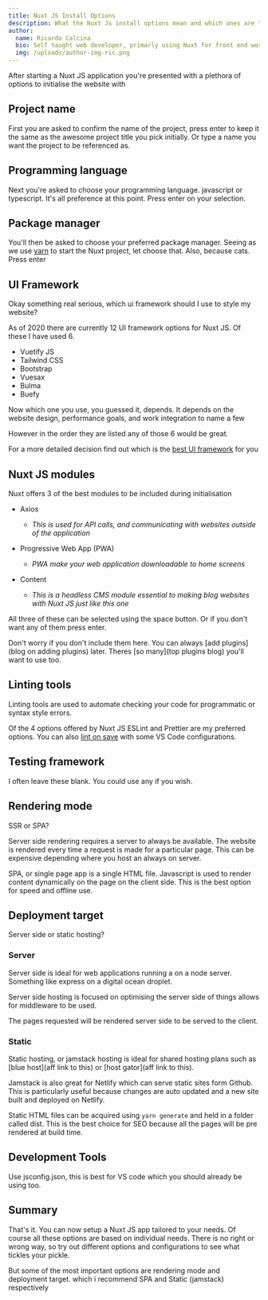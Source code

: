 ```yaml
---
title: Nuxt JS Install Options
description: What the Nuxt Js install options mean and which ones are the best, most useful, SEO friendly, optimal options
author:
  name: Ricardo Calcina
  bio: Self taught web developer, primarly using Nuxt for front end work.
  img: /uploads/author-img-ric.png
---
```


After starting a Nuxt JS application you're presented with a plethora of options to initialise the website with

## Project name

First you are asked to confirm the name of the project, press enter to keep it the same as the awesome project title you pick initially. Or type a name you want the project to be referenced as.

## Programming language

Next you're asked to choose your programming language. javascript or typescript. It's all preference at this point. Press enter on your selection.

## Package manager

You'll then be asked to choose your preferred package manager. Seeing as we use [yarn](/blog/how-to-install-nuxt) to start the Nuxt project, let choose that. Also, because cats. Press enter

## UI Framework

Okay something real serious, which ui framework should I use to style my website?

As of 2020 there are currently 12 UI framework options for Nuxt JS. Of these I have used 6.

- Vuetify JS
- Tailwind CSS
- Bootstrap
- Vuesax
- Bulma
- Buefy

Now which one you use, you guessed it, depends. It depends on the website design, performance goals, and work integration to name a few

However in the order they are listed any of those 6 would be great.

For a more detailed decision find out which is the [best UI framework](#) for you

## Nuxt JS modules

Nuxt offers 3 of the best modules to be included during initialisation

- Axios

  - _This is used for API calls, and communicating with websites outside of the application_

- Progressive Web App (PWA)

  - _PWA make your web application downloadable to home screens_

- Content

  - _This is a headless CMS module essential to making blog websites with Nuxt JS just like this one_

All three of these can be selected using the space button. Or if you don't want any of them press enter.

Don't worry if you don't include them here. You can always [add plugins](blog on adding plugins) later. Theres [so many](top plugins blog) you'll want to use too.

## Linting tools

Linting tools are used to automate checking your code for programmatic or syntax style errors.

Of the 4 options offered by Nuxt JS ESLint and Prettier are my preferred options. You can also [lint on save]() with some VS Code configurations.

## Testing framework

I often leave these blank. You could use any if you wish.

## Rendering mode

SSR or SPA?

Server side rendering requires a server to always be available. The website is rendered every time a request is made for a particular page. This can be expensive depending where you host an always on server.

SPA, or single page app is a single HTML file. Javascript is used to render content dynamically on the page on the client side. This is the best option for speed and offline use.

## Deployment target

Server side or static hosting?

### Server

Server side is ideal for web applications running a on a node server. Something like express on a digital ocean droplet.

Server side hosting is focused on optimising the server side of things allows for middleware to be used.

The pages requested will be rendered server side to be served to the client.

### Static

Static hosting, or jamstack hosting is ideal for shared hosting plans such as [blue host](aff link to this) or [host gator](aff link to this).

Jamstack is also great for Netlify which can serve static sites form Github. This is particularly useful because changes are auto updated and a new site built and deployed on Netlify.

Static HTML files can be acquired using `yarn generate` and held in a folder called dist. This is the best choice for SEO because all the pages will be pre rendered at build time.

## Development Tools

Use jsconfig.json, this is best for VS code which you should already be using too.

## Summary

That's it. You can now setup a Nuxt JS app tailored to your needs. Of course all these options are based on individual needs. There is no right or wrong way, so try out different options and configurations to see what tickles your pickle.

But some of the most important options are rendering mode and deployment target. which i recommend SPA and Static (jamstack) respectively
